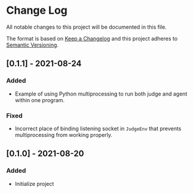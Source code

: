 # Change Log
All notable changes to this project will be documented in this file.
 
The format is based on [Keep a Changelog](http://keepachangelog.com/)
and this project adheres to [Semantic Versioning](http://semver.org/).

## [0.1.1] - 2021-08-24

### Added
- Example of using Python multiprocessing to run both judge and agent within one program.

### Fixed
- Incorrect place of binding listening socket in `JudgeEnv` that prevents multiprocessing
from working properly.

## [0.1.0] - 2021-08-20

### Added
- Initialize project